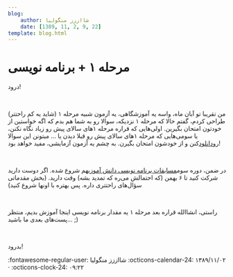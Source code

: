 ```yaml
---
blog:
    author: شااززز منگولیا
    date: [1389, 11, 2, 9, 22]
template: blog.html
---
```

# مرحله ۱ + برنامه نویسی

<div class="cnt">
درود!<p></p>
<p><br/></p>
<p>من تقریبا تو آبان ماه، واسه یه آموزشگاهی، یه آزمون شبیه مرحله ۱ (شاید یه کم راحتتر) طراحی کردم، گفتم حالا که مرحله ۱ نزدیکه، سوالا رو به شما هم بدم که اگه خواستین از خودتون امتحان بگیرین. اولی‌هایی که قراره مرحله ۱‌های سالای پیش رو زیاد نگاه نکنن، یا سومی‌هایی که مرحله ۱های سالای پیش رو قبلا دیدن یا ... میتونن این سوالا رو<a href="http://s1.picofile.com/file/6291871226/t_exam.pdf.html" target="_blank">دانلود</a>کنن و از خودشون امتحان بگیرن. به چشم یه آزمون آزمایشی،‌ مفید خواهد بود!</p>
<p><br/></p>
<p>در ضمن، دوره سوم<a href="http://ispc.schoolnet.ir" target="_blank">مسابقات برنامه نویسی دانش آموزی</a>هم شروع شده. اگر دوست دارید شرکت کنید تا ۶ بهمن (که احتمالش می‌ره که تمدید بشه) وقت دارید. (بخش مقدماتی سؤال‌های راحتتری داره. پس بهتره با اونها شروع کنید)</p>
<p><br/></p>
<p>راستی، انشاالله قراره بعد مرحله ۱ یه مقدار برنامه نویسی اینجا آموزش بدیم، منتظر پست‌های بعدی ما باشید... ;)</p>
<p><br/></p>
<p>بدرود!</p>
</div>

<div class="blog-info" markdown>
<span class="blog-author">
:fontawesome-regular-user: شااززز منگولیا
</span>
<span class="blog-date">
:octicons-calendar-24: ۱۳۸۹/۱۱/۰۲ · :octicons-clock-24: ۰۹:۲۲
</span>
</div>

